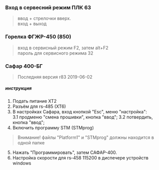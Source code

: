 ### Вход в сервесний режим ПЛК 63
> ввод + стрелочки вверх.     
> вход + выход

### Горелка ФГЖР-450 (850)
> вход в сервисный режим F2, затем alt+F2     
> пароль для сервисного режима 32 

### Сафар 400-БГ 
> Последняя версия r83 2019-06-02     

##### инструкция    
1. Подать питание XT2     
2. Разъём для rs-485 (XT6)     
3. В настройках Сафара, вход кнопкой "Esc", меню "настройка":  
3.1 продменю "смена прошивки", кнопка "ввод"; 
3.2 потвердить, кнопка "ввод";
4. Включить программу STM (STMprog)
> Внимание! файлы "Platform1"  и "STMprog" должны находится в одной папке    
5. Нажать "Программировать", затем САФАР-400.
6. Настройка скорости для rs-458 115200 в диспечере устройств windows
